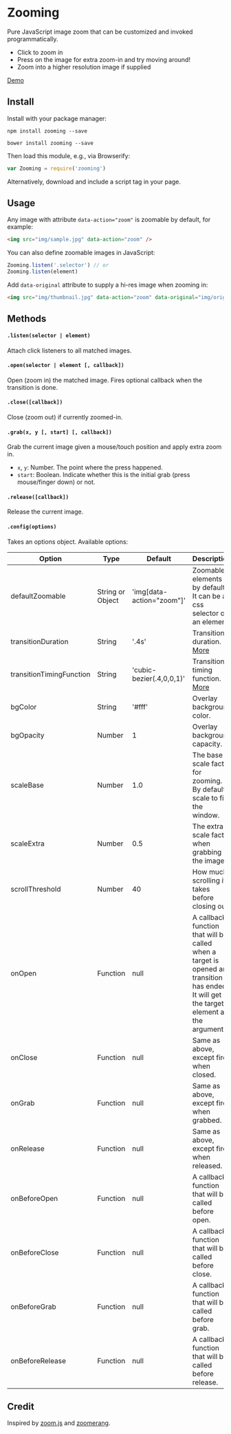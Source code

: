 # Zooming

Pure JavaScript image zoom that can be customized and invoked programmatically.

- Click to zoom in
- Press on the image for extra zoom-in and try moving around!
- Zoom into a higher resolution image if supplied

[Demo](http://desmonding.me/zooming/)

## Install

Install with your package manager:

`npm install zooming --save`

`bower install zooming --save`

Then load this module, e.g., via Browserify:

```javascript
var Zooming = require('zooming')
```

Alternatively, download and include a script tag in your page.

## Usage

Any image with attribute `data-action="zoom"` is zoomable by default, for example:

```html
<img src="img/sample.jpg" data-action="zoom" />
```

You can also define zoomable images in JavaScript:

```javascript
Zooming.listen('.selector') // or
Zooming.listen(element)
```

Add `data-original` attribute to supply a hi-res image when zooming in:

```html
<img src="img/thumbnail.jpg" data-action="zoom" data-original="img/original.jpg" />
```

## Methods

#### `.listen(selector | element)`

Attach click listeners to all matched images.

#### `.open(selector | element [, callback])`

Open (zoom in) the matched image. Fires optional callback when the transition is done.

#### `.close([callback])`

Close (zoom out) if currently zoomed-in.

#### `.grab(x, y [, start] [, callback])`

Grab the current image given a mouse/touch position and apply extra zoom in.

- `x`, `y`: Number. The point where the press happened.
- `start`: Boolean. Indicate whether this is the initial grab (press mouse/finger down) or not.

#### `.release([callback])`

Release the current image.

#### `.config(options)`

Takes an options object. Available options:

| Option                   | Type             | Default                   | Description |
| ---                      | ---              | ----                      | ---         |
| defaultZoomable          | String or Object | 'img[data-action="zoom"]' | Zoomable elements by default. It can be a css selector or an element. |
| transitionDuration       | String           | '.4s'                     | Transition duration. [More](https://developer.mozilla.org/en-US/docs/Web/CSS/transition-duration) |
| transitionTimingFunction | String           | 'cubic-bezier(.4,0,0,1)'  | Transition timing function. [More](https://developer.mozilla.org/en-US/docs/Web/CSS/single-transition-timing-function) |
| bgColor                  | String           | '#fff'                    | Overlay background color. |
| bgOpacity                | Number           | 1                         | Overlay background capacity. |
| scaleBase                | Number           | 1.0                       | The base scale factor for zooming. By default scale to fit the window. |
| scaleExtra               | Number           | 0.5                       | The extra scale factor when grabbing the image. |
| scrollThreshold          | Number           | 40                        | How much scrolling it takes before closing out. |
| onOpen                   | Function         | null                      | A callback function that will be called when a target is opened and transition has ended. It will get the target element as the argument. |
| onClose                  | Function         | null                      | Same as above, except fired when closed. |
| onGrab                   | Function         | null                      | Same as above, except fired when grabbed. |
| onRelease                | Function         | null                      | Same as above, except fired when released. |
| onBeforeOpen             | Function         | null                      | A callback function that will be called before open. |
| onBeforeClose            | Function         | null                      | A callback function that will be called before close. |
| onBeforeGrab             | Function         | null                      | A callback function that will be called before grab. |
| onBeforeRelease          | Function         | null                      | A callback function that will be called before release. |

## Credit

Inspired by [zoom.js](https://github.com/fat/zoom.js) and [zoomerang](https://github.com/yyx990803/zoomerang).

